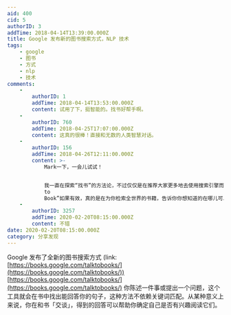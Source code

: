 ```yaml
---
aid: 400
cid: 5
authorID: 3
addTime: 2018-04-14T13:39:00.000Z
title: Google 发布新的图书搜索方式，NLP 技术
tags:
    - google
    - 图书
    - 方式
    - nlp
    - 技术
comments:
    -
        authorID: 1
        addTime: 2018-04-14T13:53:00.000Z
        content: 试用了下，挺智能的。找书好帮手啊。
    -
        authorID: 760
        addTime: 2018-04-25T17:07:00.000Z
        content: 这真的很棒！直接和无数的人类智慧对话。
    -
        authorID: 156
        addTime: 2018-04-26T12:11:00.000Z
        content: >-
            Mark一下，一会儿试试！


            我一直在探索“找书”的方法论，不过仅仅是在推荐大家更多地去使用搜索引擎而非依靠局限性很大的“个人10G电子书资源分享”以及个别资源网站。“Talk
            to
            Book”如果有效，真的是在为你检索全世界的书籍，告诉你你想知道的在哪儿可以找到，再也不用问“各位大佬知道学css看什么书好吗”这样的问题啦！
    -
        authorID: 3257
        addTime: 2020-02-20T08:15:00.000Z
        content: 不错
date: 2020-02-20T08:15:00.000Z
category: 分享发现
---
```


Google 发布了全新的图书搜索方式 (link: [https://books.google.com/talktobooks/](https://books.google.com/talktobooks/)) [https://books.google.com/talktobooks/](https://books.google.com/talktobooks/) 你陈述一件事或提出一个问题，这个工具就会在书中找出能回答你的句子，这种方法不依赖关键词匹配。从某种意义上来说，你在和书「交谈」，得到的回答可以帮助你确定自己是否有兴趣阅读它们。
